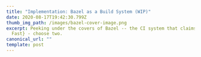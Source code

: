```yaml
---
title: "Implementation: Bazel as a Build System (WIP)"
date: 2020-08-17T19:42:30.799Z
thumb_img_path: /images/bazel-cover-image.png
excerpt: Peeking under the covers of Bazel -- the CI system that claims {Cheap,
  Fast} - choose two.
canonical_url: ""
template: post
---
```

